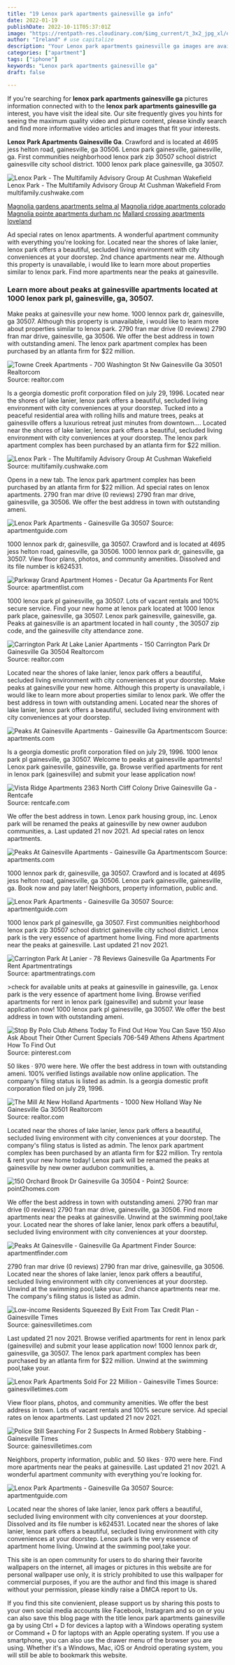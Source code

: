 ```yaml
---
title: "19 Lenox park apartments gainesville ga info"
date: 2022-01-19
publishDate: 2022-10-11T05:37:01Z
image: "https://rentpath-res.cloudinary.com/$img_current/t_3x2_jpg_xl/eeddd9d4c2b7e0366a12e3b9b2ed41bc"
author: "Ireland" # use capitalize
description: "Your Lenox park apartments gainesville ga images are available in this site. Lenox park apartments gainesville ga are a topic that is being searched for and liked by netizens now. You can Download the Lenox park apartments gainesville ga files here. Find and Download all royalty-free images."
categories: ["apartment"]
tags: ["iphone"]
keywords: "Lenox park apartments gainesville ga"
draft: false

---
```


If you're searching for **lenox park apartments gainesville ga** pictures information connected with to the **lenox park apartments gainesville ga** interest, you have visit the ideal  site.  Our site frequently  gives you  hints  for seeing  the maximum  quality video and picture  content, please kindly search and find more informative video articles and images  that fit your interests.

**Lenox Park Apartments Gainesville Ga**. Crawford and is located at 4695 jess helton road, gainesville, ga 30506. Lenox park gainesville, gainesville, ga. First communities neighborhood lenox park zip 30507 school district gainesville city school district. 1000 lenox park place gainesville, ga 30507.

![Lenox Park - The Multifamily Advisory Group At Cushman Wakefield](https://multifamily.cushwake.com/Files/Projects/24874/Slideshow%20Images/Lenox%20Park/_Resized/a@1x.jpg "Lenox Park - The Multifamily Advisory Group At Cushman Wakefield")
Lenox Park - The Multifamily Advisory Group At Cushman Wakefield From multifamily.cushwake.com

[Magnolia gardens apartments selma al](/magnolia-gardens-apartments-selma-al/)
[Magnolia ridge apartments colorado](/magnolia-ridge-apartments-colorado/)
[Magnolia pointe apartments durham nc](/magnolia-pointe-apartments-durham-nc/)
[Mallard crossing apartments loveland](/mallard-crossing-apartments-loveland/)

Ad special rates on lenox apartments. A wonderful apartment community with everything you&#039;re looking for. Located near the shores of lake lanier, lenox park offers a beautiful, secluded living environment with city conveniences at your doorstep. 2nd chance apartments near me. Although this property is unavailable, i would like to learn more about properties similar to lenox park. Find more apartments near the peaks at gainesville.

### Learn more about peaks at gainesville apartments located at 1000 lenox park pl, gainesville, ga, 30507.

Make peaks at gainesville your new home. 1000 lennox park dr, gainesville, ga 30507. Although this property is unavailable, i would like to learn more about properties similar to lenox park. 2790 fran mar drive (0 reviews) 2790 fran mar drive, gainesville, ga 30506. We offer the best address in town with outstanding ameni. The lenox park apartment complex has been purchased by an atlanta firm for $22 million.


![Towne Creek Apartments - 700 Washington St Nw Gainesville Ga 30501 Realtorcom](https://ar.rdcpix.com/dba218afbffa5f682bd1c5f63828664ac-f1616187491od-w1024_h768.jpg "Towne Creek Apartments - 700 Washington St Nw Gainesville Ga 30501 Realtorcom")
Source: realtor.com

Is a georgia domestic profit corporation filed on july 29, 1996. Located near the shores of lake lanier, lenox park offers a beautiful, secluded living environment with city conveniences at your doorstep. Tucked into a peaceful residential area with rolling hills and mature trees, peaks at gainesville offers a luxurious retreat just minutes from downtown…. Located near the shores of lake lanier, lenox park offers a beautiful, secluded living environment with city conveniences at your doorstep. The lenox park apartment complex has been purchased by an atlanta firm for $22 million.

![Lenox Park - The Multifamily Advisory Group At Cushman Wakefield](https://multifamily.cushwake.com/Files/Projects/24874/Slideshow%20Images/Lenox%20Park/_Resized/a@1x.jpg "Lenox Park - The Multifamily Advisory Group At Cushman Wakefield")
Source: multifamily.cushwake.com

Opens in a new tab. The lenox park apartment complex has been purchased by an atlanta firm for $22 million. Ad special rates on lenox apartments. 2790 fran mar drive (0 reviews) 2790 fran mar drive, gainesville, ga 30506. We offer the best address in town with outstanding ameni.

![Lenox Park Apartments - Gainesville Ga 30507](https://rentpath-res.cloudinary.com/$img_current/t_3x2_jpg_xl/e6ffdcedcfc5f980790eabe4568fe5b7 "Lenox Park Apartments - Gainesville Ga 30507")
Source: apartmentguide.com

1000 lennox park dr, gainesville, ga 30507. Crawford and is located at 4695 jess helton road, gainesville, ga 30506. 1000 lennox park dr, gainesville, ga 30507. View floor plans, photos, and community amenities. Dissolved and its file number is k624531.

![Parkway Grand Apartment Homes - Decatur Ga Apartments For Rent](https://res.cloudinary.com/apartmentlist/image/upload/c_fill,dpr_auto,f_auto,g_center,h_415,q_auto,w_640/a5b6d1af74edc2a5e50cafe54c2873b7.jpg "Parkway Grand Apartment Homes - Decatur Ga Apartments For Rent")
Source: apartmentlist.com

1000 lenox park pl gainesville, ga 30507. Lots of vacant rentals and 100% secure service. Find your new home at lenox park located at 1000 lenox park place, gainesville, ga 30507. Lenox park gainesville, gainesville, ga. Peaks at gainesville is an apartment located in hall county , the 30507 zip code, and the gainesville city attendance zone.

![Carrington Park At Lake Lanier Apartments - 150 Carrington Park Dr Gainesville Ga 30504 Realtorcom](https://ar.rdcpix.com/496db147a2a004474be04c866990073dc-f2619656004od-w1024_h768.jpg "Carrington Park At Lake Lanier Apartments - 150 Carrington Park Dr Gainesville Ga 30504 Realtorcom")
Source: realtor.com

Located near the shores of lake lanier, lenox park offers a beautiful, secluded living environment with city conveniences at your doorstep. Make peaks at gainesville your new home. Although this property is unavailable, i would like to learn more about properties similar to lenox park. We offer the best address in town with outstanding ameni. Located near the shores of lake lanier, lenox park offers a beautiful, secluded living environment with city conveniences at your doorstep.

![Peaks At Gainesville Apartments - Gainesville Ga Apartmentscom](https://images1.apartments.com/i2/03eb7Vh0ZgkKPYTRQsM47KPwwmDu5beMJqtYUvTOYCc/117/peaks-at-gainesville-gainesville-ga-building-photo.jpg?p=1 "Peaks At Gainesville Apartments - Gainesville Ga Apartmentscom")
Source: apartments.com

Is a georgia domestic profit corporation filed on july 29, 1996. 1000 lenox park pl gainesville, ga 30507. Welcome to peaks at gainesville apartments! Lenox park gainesville, gainesville, ga. Browse verified apartments for rent in lenox park (gainesville) and submit your lease application now!

![Vista Ridge Apartments 2363 North Cliff Colony Drive Gainesville Ga - Rentcafe](https://cdngeneral.rentcafe.com/dmslivecafe/3/388480/vista-ridge-apartments-gainesville-ga-building-photo.jpg?width=350 "Vista Ridge Apartments 2363 North Cliff Colony Drive Gainesville Ga - Rentcafe")
Source: rentcafe.com

We offer the best address in town. Lenox park housing group, inc. Lenox park will be renamed the peaks at gainesville by new owner audubon communities, a. Last updated 21 nov 2021. Ad special rates on lenox apartments.

![Peaks At Gainesville Apartments - Gainesville Ga Apartmentscom](https://images1.apartments.com/i2/nKxeOM4jt960TEzX5xDjBgJpni01NyGHp2X8kM5d_Ro/111/peaks-at-gainesville-gainesville-ga-primary-photo.jpg "Peaks At Gainesville Apartments - Gainesville Ga Apartmentscom")
Source: apartments.com

1000 lennox park dr, gainesville, ga 30507. Crawford and is located at 4695 jess helton road, gainesville, ga 30506. Lenox park gainesville, gainesville, ga. Book now and pay later! Neighbors, property information, public and.

![Lenox Park Apartments - Gainesville Ga 30507](https://rentpath-res.cloudinary.com/$img_current/t_3x2_jpg_xl/eb997a556b5617fe814107e1c54e4933 "Lenox Park Apartments - Gainesville Ga 30507")
Source: apartmentguide.com

1000 lenox park pl gainesville, ga 30507. First communities neighborhood lenox park zip 30507 school district gainesville city school district. Lenox park is the very essence of apartment home living. Find more apartments near the peaks at gainesville. Last updated 21 nov 2021.

![Carrington Park At Lanier - 78 Reviews Gainesville Ga Apartments For Rent Apartmentratings](https://cimg4.ibsrv.net/ibimg/www.apartmentratings.com/650x350_85-1/f/-/n/F-nNawXlo4j.png "Carrington Park At Lanier - 78 Reviews Gainesville Ga Apartments For Rent Apartmentratings")
Source: apartmentratings.com

&gt;check for available units at peaks at gainesville in gainesville, ga. Lenox park is the very essence of apartment home living. Browse verified apartments for rent in lenox park (gainesville) and submit your lease application now! 1000 lenox park pl gainesville, ga 30507. We offer the best address in town with outstanding ameni.

![Stop By Polo Club Athens Today To Find Out How You Can Save 150 Also Ask About Their Other Current Specials 706-549 Athens Athens Apartment How To Find Out](https://i.pinimg.com/736x/4f/4f/07/4f4f075d41e9158646f97a30f165c47f.jpg "Stop By Polo Club Athens Today To Find Out How You Can Save 150 Also Ask About Their Other Current Specials 706-549 Athens Athens Apartment How To Find Out")
Source: pinterest.com

50 likes · 970 were here. We offer the best address in town with outstanding ameni. 100% verified listings available now online application. The company&#039;s filing status is listed as admin. Is a georgia domestic profit corporation filed on july 29, 1996.

![The Mill At New Holland Apartments - 1000 New Holland Way Ne Gainesville Ga 30501 Realtorcom](https://ar.rdcpix.com/31221888f90550329abfa448acafa19ec-f2525140012od-w1024_h768.jpg "The Mill At New Holland Apartments - 1000 New Holland Way Ne Gainesville Ga 30501 Realtorcom")
Source: realtor.com

Located near the shores of lake lanier, lenox park offers a beautiful, secluded living environment with city conveniences at your doorstep. The company&#039;s filing status is listed as admin. The lenox park apartment complex has been purchased by an atlanta firm for $22 million. Try rentola &amp; rent your new home today! Lenox park will be renamed the peaks at gainesville by new owner audubon communities, a.

![150 Orchard Brook Dr Gainesville Ga 30504 - Point2](https://mediavault.point2.com/p2h/listing/baec/6571/a9aa/9c61c4ee9b084fc7ab68/nwm_large.jpg "150 Orchard Brook Dr Gainesville Ga 30504 - Point2")
Source: point2homes.com

We offer the best address in town with outstanding ameni. 2790 fran mar drive (0 reviews) 2790 fran mar drive, gainesville, ga 30506. Find more apartments near the peaks at gainesville. Unwind at the swimming pool,take your. Located near the shores of lake lanier, lenox park offers a beautiful, secluded living environment with city conveniences at your doorstep.

![Peaks At Gainesville - Gainesville Ga Apartment Finder](https://image1.apartmentfinder.com/i2/ZZJ5-lBpXwrR4K4X8CF7GV4fgIF0v3zSy19mmg1pHOo/111/peaks-at-gainesville-gainesville-ga-1br-1ba---857-sf.jpg "Peaks At Gainesville - Gainesville Ga Apartment Finder")
Source: apartmentfinder.com

2790 fran mar drive (0 reviews) 2790 fran mar drive, gainesville, ga 30506. Located near the shores of lake lanier, lenox park offers a beautiful, secluded living environment with city conveniences at your doorstep. Unwind at the swimming pool,take your. 2nd chance apartments near me. The company&#039;s filing status is listed as admin.

![Low-income Residents Squeezed By Exit From Tax Credit Plan - Gainesville Times](https://gainesvilletimes.cdn-anvilcms.net/media/images/2017/11/19/images/11192017_HOUSING_1.max-1200x675.jpg "Low-income Residents Squeezed By Exit From Tax Credit Plan - Gainesville Times")
Source: gainesvilletimes.com

Last updated 21 nov 2021. Browse verified apartments for rent in lenox park (gainesville) and submit your lease application now! 1000 lennox park dr, gainesville, ga 30507. The lenox park apartment complex has been purchased by an atlanta firm for $22 million. Unwind at the swimming pool,take your.

![Lenox Park Apartments Sold For 22 Million - Gainesville Times](https://gainesvilletimes.cdn-anvilcms.net/media/images/2017/08/22/images/0729LENOX_0001.original.jpg "Lenox Park Apartments Sold For 22 Million - Gainesville Times")
Source: gainesvilletimes.com

View floor plans, photos, and community amenities. We offer the best address in town. Lots of vacant rentals and 100% secure service. Ad special rates on lenox apartments. Last updated 21 nov 2021.

![Police Still Searching For 2 Suspects In Armed Robbery Stabbing - Gainesville Times](https://gainesvilletimes.cdn-anvilcms.net/media/images/2019/09/06/images/09062019_STABBING_2.max-752x423.jpg "Police Still Searching For 2 Suspects In Armed Robbery Stabbing - Gainesville Times")
Source: gainesvilletimes.com

Neighbors, property information, public and. 50 likes · 970 were here. Find more apartments near the peaks at gainesville. Last updated 21 nov 2021. A wonderful apartment community with everything you&#039;re looking for.

![Lenox Park Apartments - Gainesville Ga 30507](https://rentpath-res.cloudinary.com/$img_current/t_3x2_jpg_xl/eeddd9d4c2b7e0366a12e3b9b2ed41bc "Lenox Park Apartments - Gainesville Ga 30507")
Source: apartmentguide.com

Located near the shores of lake lanier, lenox park offers a beautiful, secluded living environment with city conveniences at your doorstep. Dissolved and its file number is k624531. Located near the shores of lake lanier, lenox park offers a beautiful, secluded living environment with city conveniences at your doorstep. Lenox park is the very essence of apartment home living. Unwind at the swimming pool,take your.

This site is an open community for users to do sharing their favorite wallpapers on the internet, all images or pictures in this website are for personal wallpaper use only, it is stricly prohibited to use this wallpaper for commercial purposes, if you are the author and find this image is shared without your permission, please kindly raise a DMCA report to Us.

If you find this site convienient, please support us by sharing this posts to your own social media accounts like Facebook, Instagram and so on or you can also save this blog page with the title lenox park apartments gainesville ga by using Ctrl + D for devices a laptop with a Windows operating system or Command + D for laptops with an Apple operating system. If you use a smartphone, you can also use the drawer menu of the browser you are using. Whether it's a Windows, Mac, iOS or Android operating system, you will still be able to bookmark this website.
